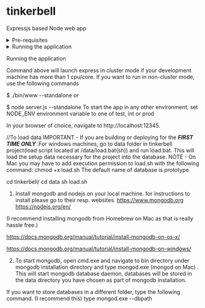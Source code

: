 # tinkerbell

Expressjs based Node web app 

<details>
    <summary>Pre-requisites</summary>
    <p>Ensure you have node and npm installed.</p>
</details>

<details>
    <summary>Running the application</summary>
    <p>To run the app in dev environment, execute</p>
    <p>```$ ./bin/www```</p>
    <p>or</p>
    <p>```$ node server.js```</p>
</details>

Running the application


Command above will launch express in cluster mode if your development machine has more than 1 cpu/core. If you want to run in non-cluster mode, use the following commands

$ ./bin/www --standalone
or

$ node server.js --standalone
To start the app in any other environment, set NODE_ENV environment variable to one of test, int or prod

In your browser of choice, navigate to http://localhost:12345.


//To load data
IMPORTANT - If you are building or deploying for the ***FIRST TIME ONLY*** :For windows machines, go to data folder in tinkerbell project(load script  located at /data/load.bat(sh)) and run load.bat. This will load the setup data necessary for the project into the database.
    NOTE - On Mac you may have to add execution permission to load.sh with the following command: chmod +x load.sh
    The default name of database is prototype
 
 cd tinkerbell/
 cd data
 sh load.sh

1) Install mongodb and nodejs on your local machine. for instructions to install please go to their resp. websites.
https://www.mongodb.org
https://nodejs.org/en/

(I recommend installing mongodb from Homebrew on Mac as that is really hassle free.)

https://docs.mongodb.org/manual/tutorial/install-mongodb-on-os-x/

https://docs.mongodb.org/manual/tutorial/install-mongodb-on-windows/

2) To start mongodb, open cmd.exe and navigate to bin directory under mongodb installation directory and type mongod.exe (mongod on Mac) . This will start mongodb database daemon, databases will be stored in the data directory you have chosen as part of mongodb installation.

If you want to store databases in a different folder, type the following command. (I recommend this)
type  mongod.exe --dbpath <path to the data folder>
